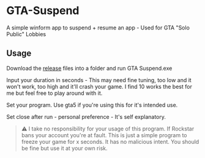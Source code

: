 # GTA-Suspend
A simple winform app to suspend + resume an app - Used for GTA "Solo Public" Lobbies

## Usage

Download the [release](https://github.com/Jack-Bailey/GTA-Suspend/releases) files into a folder and run GTA Suspend.exe

Input your duration in seconds - This may need fine tuning, too low and it won't work, too high and it'll crash your game. I find 10 works the best for me but feel free to play around with it.

Set your program. Use gta5 if you're using this for it's intended use.

Set close after run - personal preference - It's self explanatory.

> :warning: I take no responsibility for your usage of this program. If Rockstar bans your account you're at fault. This is just a simple program to freeze your game for x seconds. It has no malicious intent. You should be fine but use it at your own risk.
